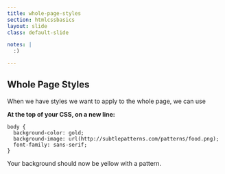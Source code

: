 ```yaml
---
title: whole-page-styles
section: htmlcssbasics
layout: slide
class: default-slide

notes: |
  :)

---
```


## Whole Page Styles

When we have styles we want to apply to the whole page, we can use 

**At the top of your CSS, on a new line:**

    body {
      background-color: gold;
      background-image: url(http://subtlepatterns.com/patterns/food.png);
      font-family: sans-serif;
    }

Your background should now be yellow with a pattern.
